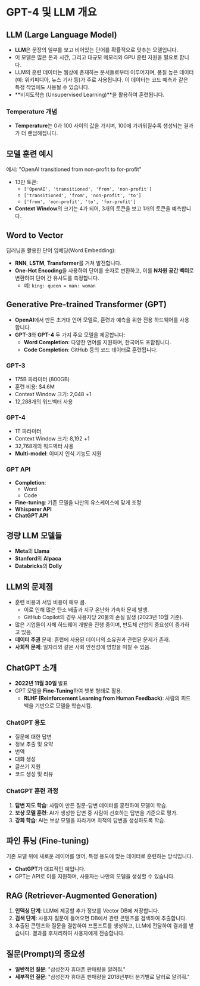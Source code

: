 # GPT-4 및 LLM 개요

## LLM (Large Language Model)
- **LLM**은 문장의 일부를 보고 비어있는 단어를 확률적으로 맞추는 모델입니다.
- 이 모델은 많은 돈과 시간, 그리고 대규모 메모리와 GPU 훈련 자원을 필요로 합니다.
- LLM의 훈련 데이터는 웹상에 존재하는 문서들로부터 이루어지며, 품질 높은 데이터(예: 위키피디아, 뉴스 기사 등)가 주로 사용됩니다. 이 데이터는 코드 예측과 같은 특정 작업에도 사용될 수 있습니다.
- **비지도학습 (Unsupervised Learning)**을 활용하여 훈련됩니다.

### Temperature 개념
- **Temperature**는 0과 100 사이의 값을 가지며, 100에 가까워질수록 생성되는 결과가 더 랜덤해집니다.

## 모델 훈련 예시
예시: "OpenAI transitioned from non-profit to for-profit"
- 13만 토큰: 
  - `['OpenAI', 'transitioned', 'from', 'non-profit']`
  - `['transitioned', 'from', 'non-profit', 'to']`
  - `['from', 'non-profit', 'to', 'for-profit']`
- **Context Window**의 크기는 4가 되어, 3개의 토큰을 보고 1개의 토큰을 예측합니다.

## Word to Vector
딥러닝을 활용한 단어 임베딩(Word Embedding):
- **RNN**, **LSTM**, **Transformer**를 거쳐 발전합니다.
- **One-Hot Encoding**을 사용하여 단어를 숫자로 변환하고, 이를 **N차원 공간 벡터**로 변환하여 단어 간 유사도를 측정합니다.
  - 예: `king: queen = man: woman`

## Generative Pre-trained Transformer (GPT)
- **OpenAI**에서 만든 초거대 언어 모델로, 훈련과 예측을 위한 전용 하드웨어를 사용합니다.
- **GPT-3**와 **GPT-4** 두 가지 주요 모델을 제공합니다:
  - **Word Completion**: 다양한 언어를 지원하며, 한국어도 포함됩니다.
  - **Code Completion**: GitHub 등의 코드 데이터로 훈련됩니다.

### GPT-3
- 175B 파라미터 (800GB)
- 훈련 비용: $4.6M
- Context Window 크기: 2,048 +1
- 12,288개의 워드벡터 사용

### GPT-4
- 1T 파라미터
- Context Window 크기: 8,192 +1
- 32,768개의 워드벡터 사용
- **Multi-model**: 이미지 인식 기능도 지원

### GPT API
- **Completion**: 
  - Word
  - Code
- **Fine-tuning**: 기존 모델을 나만의 유스케이스에 맞게 조정
- **Whisperer API**
- **ChatGPT API**

## 경량 LLM 모델들
- **Meta**의 **Llama**
- **Stanford**의 **Alpaca**
- **Databricks**의 **Dolly**

## LLM의 문제점
- 훈련 비용과 서빙 비용이 매우 큼.
  - 이로 인해 많은 탄소 배출과 지구 온난화 가속화 문제 발생.
  - GitHub Copilot의 경우 사용자당 20불의 손실 발생 (2023년 10월 기준).
- 많은 기업들이 자체 하드웨어 개발을 진행 중이며, 반도체 산업의 중요성이 증가하고 있음.
- **데이터 주권** 문제: 훈련에 사용된 데이터의 소유권과 관련된 문제가 존재.
- **사회적 문제**: 일자리와 같은 사회 안전성에 영향을 미칠 수 있음.

## ChatGPT 소개
- **2022년 11월 30일** 발표
- GPT 모델을 **Fine-Tuning**하여 챗봇 형태로 활용.
  - **RLHF (Reinforcement Learning from Human Feedback)**: 사람의 피드백을 기반으로 모델을 학습시킴.

### ChatGPT 용도
- 질문에 대한 답변
- 정보 추출 및 요약
- 번역
- 대화 생성
- 글쓰기 지원
- 코드 생성 및 리뷰

### ChatGPT 훈련 과정
1. **답변 지도 학습**: 사람이 만든 질문-답변 데이터를 훈련하여 모델이 학습.
2. **보상 모델 훈련**: AI가 생성한 답변 중 사람이 선호하는 답변을 기준으로 평가.
3. **강화 학습**: AI는 보상 모델을 따라가며 최적의 답변을 생성하도록 학습.

## 파인 튜닝 (Fine-tuning)
기존 모델 위에 새로운 레이어를 얹어, 특정 용도에 맞는 데이터로 훈련하는 방식입니다.
- **ChatGPT**가 대표적인 예입니다.
- GPT는 API로 이를 지원하며, 사용자는 나만의 모델을 생성할 수 있습니다.

## RAG (Retriever-Augmented Generation)
1. **인덱싱 단계**: LLM에 제공할 추가 정보를 Vector DB에 저장합니다.
2. **검색 단계**: 사용자 질문이 들어오면 DB에서 관련 콘텐츠를 검색하여 추출합니다.
3. 추출된 콘텐츠와 질문을 결합하여 프롬프트를 생성하고, LLM에 전달하여 결과를 받습니다. 결과를 후처리하여 사용자에게 전송합니다.

## 질문(Prompt)의 중요성
- **일반적인 질문**: "삼성전자 휴대폰 판매량을 알려줘."
- **세부적인 질문**: "삼성전자 휴대폰 판매량을 2018년부터 분기별로 달러로 알려줘."

